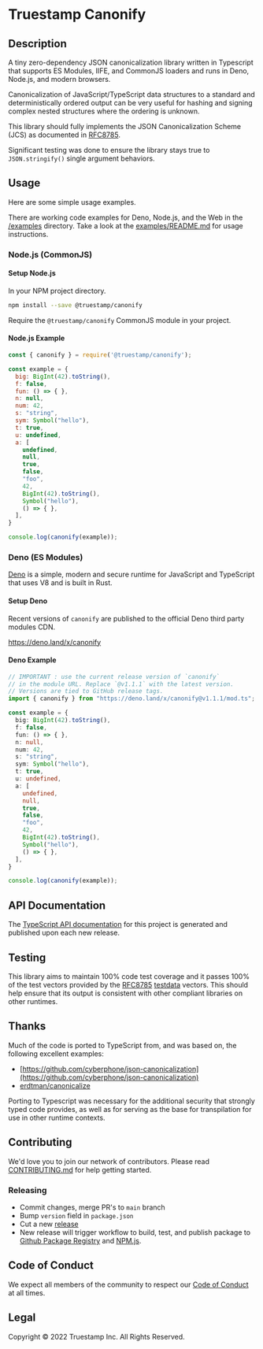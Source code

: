 # Truestamp Canonify

## Description

A tiny zero-dependency JSON canonicalization library written in Typescript that supports ES
Modules, IIFE, and CommonJS loaders and runs in Deno, Node.js, and modern browsers.

Canonicalization of JavaScript/TypeScript data structures to a standard and deterministically ordered output can be very useful for hashing and signing complex nested structures where the ordering is unknown.

This library should fully implements the JSON Canonicalization Scheme (JCS) as documented in [RFC8785](https://datatracker.ietf.org/doc/html/rfc8785).

Significant testing was done to ensure the library stays true to `JSON.stringify()` single argument behaviors.

## Usage

Here are some simple usage examples.

There are working code examples for Deno, Node.js, and the Web in the [/examples](/examples) directory. Take a look at the [examples/README.md](examples/README.md) for usage instructions.

### Node.js (CommonJS)

#### Setup Node.js

In your NPM project directory.

```bash
npm install --save @truestamp/canonify
```

Require the `@truestamp/canonify` CommonJS module in your project.

#### Node.js Example

```js
const { canonify } = require('@truestamp/canonify');

const example = {
  big: BigInt(42).toString(),
  f: false,
  fun: () => { },
  n: null,
  num: 42,
  s: "string",
  sym: Symbol("hello"),
  t: true,
  u: undefined,
  a: [
    undefined,
    null,
    true,
    false,
    "foo",
    42,
    BigInt(42).toString(),
    Symbol("hello"),
    () => { },
  ],
}

console.log(canonify(example));
```

### Deno (ES Modules)

[Deno](https://deno.land/) is a simple, modern and secure runtime for JavaScript
and TypeScript that uses V8 and is built in Rust.

#### Setup Deno

Recent versions of `canonify` are published to the official Deno third party modules CDN.

<https://deno.land/x/canonify>

#### Deno Example

```typescript
// IMPORTANT : use the current release version of `canonify`
// in the module URL. Replace `@v1.1.1` with the latest version.
// Versions are tied to GitHub release tags.
import { canonify } from "https://deno.land/x/canonify@v1.1.1/mod.ts";

const example = {
  big: BigInt(42).toString(),
  f: false,
  fun: () => { },
  n: null,
  num: 42,
  s: "string",
  sym: Symbol("hello"),
  t: true,
  u: undefined,
  a: [
    undefined,
    null,
    true,
    false,
    "foo",
    42,
    BigInt(42).toString(),
    Symbol("hello"),
    () => { },
  ],
}

console.log(canonify(example));
```

## API Documentation

The [TypeScript API documentation](https://truestamp.github.io/truestamp-canonify/) for this project is generated and published upon each new release.

## Testing

This library aims to maintain 100% code test coverage and it passes 100% of the test
vectors provided by the [RFC8785](https://datatracker.ietf.org/doc/html/rfc8785)
[testdata](https://github.com/cyberphone/json-canonicalization/tree/master/testdata) vectors.
This should help ensure that its output is consistent with other compliant libraries on other runtimes.

## Thanks

Much of the code is ported to TypeScript from, and was based on, the following excellent examples:

- [https://github.com/cyberphone/json-canonicalization](https://github.com/cyberphone/json-canonicalization)
- [erdtman/canonicalize](https://github.com/erdtman/canonicalize)

Porting to Typescript was necessary for the additional security that strongly typed code provides, as well as for serving as the base for transpilation for use in other runtime contexts.

## Contributing

We'd love you to join our network of contributors. Please read
[CONTRIBUTING.md](CONTRIBUTING.md) for help getting started.

### Releasing

- Commit changes, merge PR's to `main` branch
- Bump `version` field in `package.json`
- Cut a new [release](https://github.com/truestamp/truestamp-canonify/releases)
- New release will trigger workflow to build, test, and publish package to
  [Github Package Registry](https://github.com/truestamp/truestamp-canonify/packages)
  and [NPM.js](https://www.npmjs.com/package/@truestamp/canonify).

## Code of Conduct

We expect all members of the community to respect our
[Code of Conduct](CODE_OF_CONDUCT.md) at all times.

## Legal

Copyright © 2022 Truestamp Inc. All Rights Reserved.
